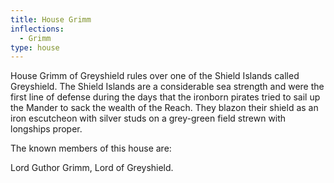 ```yaml
---
title: House Grimm
inflections:
  - Grimm
type: house
---
```


 House Grimm of Greyshield rules over one of the Shield Islands called Greyshield. The Shield Islands are a considerable sea strength and were the first line of defense during the days that the ironborn pirates tried to sail up the Mander to sack the wealth of the Reach. They blazon their shield as an iron escutcheon with silver studs on a grey-green field strewn with longships proper.

The known members of this house are:

Lord Guthor Grimm, Lord of Greyshield.


